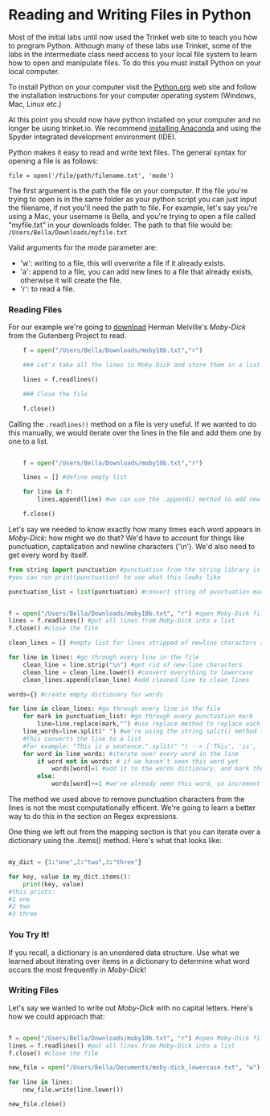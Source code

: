 # Reading and Writing Files in Python

Most of the initial labs until now used the Trinket web site to teach you how to program Python.  Although many of these labs use Trinket, some of the labs in the intermediate class need access to your local file system to learn how to open and manipulate files.  To do this you must install Python on your local computer.

To install Python on your computer visit the [Python.org](https://www.python.org) web site and follow the installation instructions for your computer operating system (Windows, Mac, Linux etc.)

At this point you should now have python installed on your computer and no longer be using trinket.io. We recommend [installing Anaconda](https://www.anaconda.com/products/individual) and using the Spyder integrated development environment (IDE). 

Python makes it easy to read and write text files. The general syntax for opening a file is as follows:

```file = open('/file/path/filename.txt', 'mode')```

The first argument is the path the file on your computer. If the file you're trying to open is in the same folder as your python script you can just input the filename, if not you'll need the path to file. For example, let's say you're using a Mac, your username is Bella, and you're trying to open a file called "myfile.txt" in your downloads folder. The path to that file would be: ```/Users/Bella/Downloads/myfile.txt```

Valid arguments for the mode parameter are:

* 'w': writing to a file, this will overwrite a file if it already exists.
* 'a': append to a file, you can add new lines to a file that already exists, otherwise it will create the file.
* 'r': to read a file.

### Reading Files

For our example we're going to [download](https://www.gutenberg.org/files/2701/old/moby10b.txt) Herman Melville's _Moby-Dick_ from the Gutenberg Project to read.

```python
    f = open("/Users/Bella/Downloads/moby10b.txt","r")

    ### Let's take all the lines in Moby-Dick and store them in a list!

    lines = f.readlines()

    ### Close the file

    f.close()
```

Calling the ```.readlines()``` method on a file is very useful. If we wanted to do this manually, we would iterate over the lines in the file and add them one by one to a list.

```python

    f = open("/Users/Bella/Downloads/moby10b.txt","r")

    lines = [] #define empty list

    for line in f:
        lines.append(line) #we can use the .append() method to add new items to a list!

    f.close()
```

Let's say we needed to know exactly how many times each word appears in _Moby-Dick_: how might we do that? We'd have to account for things like punctuation, captalization and newline characters ('\n'). We'd also need to get every word by itself.

```python
from string import punctuation #punctuation from the string library is a string that contains all punctuation marks
#you can run print(punctuation) to see what this looks like

punctuation_list = list(punctuation) #convert string of punctuation marks to list


f = open("/Users/Bella/Downloads/moby10b.txt", "r") #open Moby-Dick file
lines = f.readlines() #put all lines from Moby-Dick into a list
f.close() #close the file

clean_lines = [] #empty list for lines stripped of newline characters and all characters converted to lowercase

for line in lines: #go through every line in the file
    clean_line = line.strip("\n") #get rid of new-line characters
    clean_line = clean_line.lower() #convert everything to lowercase
    clean_lines.append(clean_line) #add cleaned line to clean_lines

words={} #create empty dictionary for words

for line in clean_lines: #go through every line in the file
    for mark in punctuation_list: #go through every punctuation mark 
        line=line.replace(mark,"") #use replace method to replace each possible punctuation mark with an empty string
    line_words=line.split(" ") #we're using the string split() method to separate each line by space character
    #this converts the line to a list
    #for example: "This is a sentence.".split(" ") --> ['This', 'is', 'a', 'sentence.']
    for word in line_words: #iterate over every word in the line
        if word not in words: # if we haven't seen this word yet
            words[word]=1 #add it to the words dictionary, and mark the count as 1
        else:
            words[word]+=1 #we've already seen this word, so increment the count by 1
```

The method we used above to remove punctuation characters from the lines is not the most computationally efficent. We're going to learn a better way to do this in the section on Regex expressions.

One thing we left out from the mapping section is that you can iterate over a dictionary using the .items() method. Here's what that looks like:

```python

my_dict = {1:"one",2:"two",3:"three"}

for key, value in my_dict.items():
    print(key, value)
#this prints:
#1 one
#2 two
#3 three
```

### You Try It!
If you recall, a dictionary is an unordered data structure. Use what we learned about iterating over items in a dictionary to determine what word occurs the most frequently in _Moby-Dick_!

### Writing Files

Let's say we wanted to write out _Moby-Dick_ with no capital letters. Here's how we could approach that:

```python

f = open("/Users/Bella/Downloads/moby10b.txt", "r") #open Moby-Dick file
lines = f.readlines() #put all lines from Moby-Dick into a list
f.close() #close the file

new_file = open("/Users/Bella/Documents/moby-dick_lowercase.txt", "w") #write new file to Documents folder

for line in lines:
    new_file.write(line.lower())

new_file.close()

```